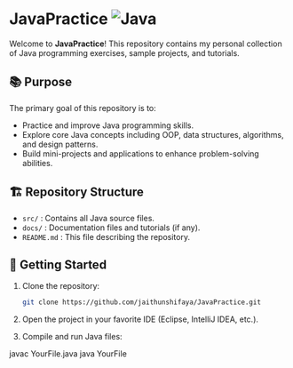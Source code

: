 # JavaPractice ![Java](https://img.shields.io/badge/Java-Programming-007396?logo=java&style=flat)

Welcome to **JavaPractice**! This repository contains my personal collection of Java programming exercises, sample projects, and tutorials. 

## 📚 Purpose
The primary goal of this repository is to:
- Practice and improve Java programming skills.
- Explore core Java concepts including OOP, data structures, algorithms, and design patterns.
- Build mini-projects and applications to enhance problem-solving abilities.

## 🏗️ Repository Structure
- `src/` : Contains all Java source files.
- `docs/` : Documentation files and tutorials (if any).
- `README.md` : This file describing the repository.

## 🚀 Getting Started
1. Clone the repository:
   ```bash
   git clone https://github.com/jaithunshifaya/JavaPractice.git
2. Open the project in your favorite IDE (Eclipse, IntelliJ IDEA, etc.).

3. Compile and run Java files:

javac YourFile.java
java YourFile

